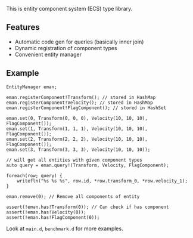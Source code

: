 This is entity component system (ECS) type library.

## Features

- Automatic code gen for queries (basically inner join)
- Dynamic registration of component types
- Convenient entity manager

## Example

```
EntityManager eman;

eman.registerComponent!Transform(); // stored in HashMap
eman.registerComponent!Velocity(); // stored in HashMap
eman.registerComponent!FlagComponent(); // stored in HashSet

eman.set(0, Transform(0, 0, 0), Velocity(10, 10, 10), FlagComponent());
eman.set(1, Transform(1, 1, 1), Velocity(10, 10, 10), FlagComponent());
eman.set(2, Transform(2, 2, 2), Velocity(10, 10, 10), FlagComponent());
eman.set(3, Transform(3, 3, 3), Velocity(10, 10, 10));

// will get all entities with given component types
auto query = eman.query!(Transform, Velocity, FlagComponent);

foreach(row; query) {
	writefln("%s %s %s", row.id, *row.transform_0, *row.velocity_1);
}

eman.remove(0); // Remove all components of entity

assert(!eman.has!Transform(0)); // Can check if has component
assert(!eman.has!Velocity(0));
assert(!eman.has!FlagComponent(0));
```

Look at `main.d`, `benchmark.d` for more examples.